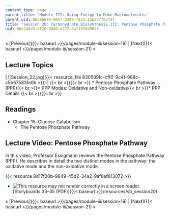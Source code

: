 ```yaml
---
content_type: page
parent_title: 'Module III: Using Energy to Make Macromolecules'
parent_uid: 0bdeb870-0057-3309-f833-15b337f07f4f
title: 'Session 20: Carbohydrate Biosynthesis III: Pentose Phosphate Pathway'
uid: 0be246d3-8f26-0940-e277-8af19f6d9853
---
```


« [Previous]({{< baseurl >}}/pages/module-iii/session-19) | [Next]({{< baseurl >}}/pages/module-iii/session-21) »

Lecture Topics
--------------

| ![Session_22.jpg]({{< resource_file 830589fc-cff0-9c4f-988c-c5b67583fe0b >}}) |  {{< br >}}{{< br >}} *   Pentose Phosphate Pathway (PPP){{< br >}}*   PPP Modes: Oxidative and Non-oxidative{{< br >}}*   PPP Details {{< br >}}{{< br >}}  

Readings
--------

*   Chapter 15: Glucose Catabolism
    *   The Pentose Phosphate Pathway

Lecture Video: Pentose Phosphate Pathway
----------------------------------------

In this video, Professor Essigmann reviews the Pentose Phosphate Pathway (PPP). He describes in detail the two distinct modes in the pathway: the oxidative mode and the non-oxidative mode.

{{< resource 8d17f20b-9849-45d2-34a2-9af8af813072 >}}

*   ![This resource may not render correctly in a screen reader.](/images/inacessible.gif)[Storyboards 33–35 (PDF)]({{< baseurl >}}/resources/sb_session20)

« [Previous]({{< baseurl >}}/pages/module-iii/session-19) | [Next]({{< baseurl >}}/pages/module-iii/session-21) »
